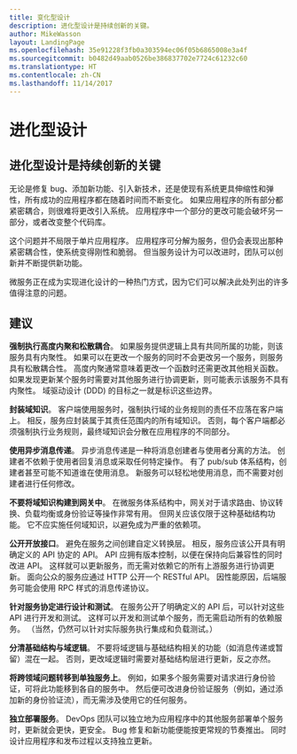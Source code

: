 ```yaml
---
title: 变化型设计
description: 进化型设计是持续创新的关键。
author: MikeWasson
layout: LandingPage
ms.openlocfilehash: 35e91228f3fb0a303594ec06f05b6865008e3a4f
ms.sourcegitcommit: b0482d49aab0526be386837702e7724c61232c60
ms.translationtype: HT
ms.contentlocale: zh-CN
ms.lasthandoff: 11/14/2017
---
```

# <a name="design-for-evolution"></a>进化型设计

## <a name="an-evolutionary-design-is-key-for-continuous-innovation"></a>进化型设计是持续创新的关键

无论是修复 bug、添加新功能、引入新技术，还是使现有系统更具伸缩性和弹性，所有成功的应用程序都在随着时间而不断变化。 如果应用程序的所有部分都紧密耦合，则很难将更改引入系统。 应用程序中一个部分的更改可能会破坏另一部分，或者改变整个代码库。

这个问题并不局限于单片应用程序。 应用程序可分解为服务，但仍会表现出那种紧密耦合性，使系统变得刚性和脆弱。 但当服务设计为可以改进时，团队可以创新并不断提供新功能。 

微服务正在成为实现进化设计的一种热门方式，因为它们可以解决此处列出的许多值得注意的问题。

## <a name="recommendations"></a>建议

**强制执行高度内聚和松散耦合**。 如果服务提供逻辑上具有共同所属的功能，则该服务具有内聚性。 如果可以在更改一个服务的同时不会更改另一个服务，则服务具有松散耦合性。 高度内聚通常意味着更改一个函数时还需更改其他相关函数。 如果发现更新某个服务时需要对其他服务进行协调更新，则可能表示该服务不具有内聚性。 域驱动设计 (DDD) 的目标之一就是标识这些边界。

**封装域知识**。 客户端使用服务时，强制执行域的业务规则的责任不应落在客户端上。 相反，服务应封装属于其责任范围内的所有域知识。 否则，每个客户端都必须强制执行业务规则，最终域知识会分散在应用程序的不同部分。 

**使用异步消息传递**。 异步消息传递是一种将消息创建者与使用者分离的方法。 创建者不依赖于使用者回复消息或采取任何特定操作。 有了 pub/sub 体系结构，创建者甚至可能不知道谁在使用消息。 新服务可以轻松地使用消息，而不需要对创建者进行任何修改。

**不要将域知识构建到网关中**。 在微服务体系结构中，网关对于请求路由、协议转换、负载均衡或身份验证等操作非常有用。 但网关应该仅限于这种基础结构功能。 它不应实施任何域知识，以避免成为严重的依赖项。

**公开开放接口**。 避免在服务之间创建自定义转换层。 相反，服务应该公开具有明确定义的 API 协定的 API。 API 应拥有版本控制，以便在保持向后兼容性的同时改进 API。 这样就可以更新服务，而无需对依赖它的所有上游服务进行协调更新。 面向公众的服务应通过 HTTP 公开一个 RESTful API。 因性能原因，后端服务可能会使用 RPC 样式的消息传递协议。 

**针对服务协定进行设计和测试**。 在服务公开了明确定义的 API 后，可以针对这些 API 进行开发和测试。 这样可以开发和测试单个服务，而无需启动所有的依赖服务。 （当然，仍然可以针对实际服务执行集成和负载测试。）

**分清基础结构与域逻辑**。 不要将域逻辑与基础结构相关的功能（如消息传递或暂留）混在一起。 否则，更改域逻辑时需要对基础结构层进行更新，反之亦然。 

**将跨领域问题转移到单独服务上**。 例如，如果多个服务需要对请求进行身份验证，可将此功能移到各自的服务中。 然后便可改进身份验证服务（例如，通过添加新的身份验证流），而无需涉及使用它的任何服务。

**独立部署服务**。 DevOps 团队可以独立地为应用程序中的其他服务部署单个服务时，更新就会更快，更安全。 Bug 修复和新功能便能按更常规的节奏推出。 同时设计应用程序和发布过程以支持独立更新。